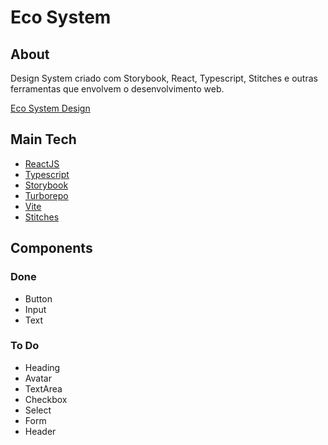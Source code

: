# Eco System

## About

Design System criado com Storybook, React, Typescript, Stitches e outras ferramentas que envolvem o desenvolvimento web.

[Eco System Design](https://cleidson-oliveira.github.io/ecosystem/?path=/story/tokens-colors--page)

## Main Tech
    
- [ReactJS](https://react.dev/)
- [Typescript](https://www.typescriptlang.org/docs/)
- [Storybook](https://storybook.js.org/)
- [Turborepo](https://turbo.build/)
- [Vite](https://vitejs.dev/guide/)
- [Stitches](https://stitches.dev/)

## Components

### Done

- Button
- Input
- Text

### To Do

- Heading
- Avatar
- TextArea
- Checkbox
- Select
- Form
- Header
